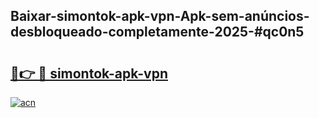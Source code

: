 ## Baixar-simontok-apk-vpn-Apk-sem-anúncios-desbloqueado-completamente-2025-#qc0n5

# <h2><a href="https://ainizakaria.my?title=simontok-apk-vpn&ref=22M">🔗👉 🔴 simontok-apk-vpn</a></h2>

[![acn](https://github.com/user-attachments/assets/0f9c940e-d8b0-45ae-aac7-cd30a18b3e1c)](https://ainizakaria.my?title=simontok-apk-vpn&ref=22M)

